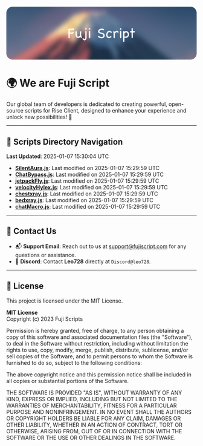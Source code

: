 ![Banner](.github/b.webp)

# 🌍 **We are Fuji Script**

Our global team of developers is dedicated to creating powerful, open-source scripts for Rise Client, designed to enhance your experience and unlock new possibilities! 🌟

---
<!-- SCRIPTS_NAVIGATION_START -->
## 📂 **Scripts Directory Navigation**

**Last Updated**: 2025-01-07 15:30:04 UTC

- **[SilentAura.js](scripts/SilentAura.js)**: Last modified on 2025-01-07 15:29:59 UTC
- **[ChatBypass.js](scripts/ChatBypass.js)**: Last modified on 2025-01-07 15:29:59 UTC
- **[jetpackFly.js](scripts/jetpackFly.js)**: Last modified on 2025-01-07 15:29:59 UTC
- **[velocityHylex.js](scripts/velocityHylex.js)**: Last modified on 2025-01-07 15:29:59 UTC
- **[chestxray.js](scripts/chestxray.js)**: Last modified on 2025-01-07 15:29:59 UTC
- **[bedxray.js](scripts/bedxray.js)**: Last modified on 2025-01-07 15:29:59 UTC
- **[chatMacro.js](scripts/chatMacro.js)**: Last modified on 2025-01-07 15:29:59 UTC

<!-- SCRIPTS_NAVIGATION_END -->

---

## 💬 **Contact Us**  
- 📬 **Support Email**: Reach out to us at [support@fujiscript.com](mailto:support@fujiscript.com) for any questions or assistance.  
- 💬 **Discord**: Contact **Leo728** directly at `Discord@leo728`.

---

## 📜 **License**

This project is licensed under the MIT License.  

**MIT License**  
Copyright (c) 2023 Fuji Scripts  

Permission is hereby granted, free of charge, to any person obtaining a copy of this software and associated documentation files (the "Software"), to deal in the Software without restriction, including without limitation the rights to use, copy, modify, merge, publish, distribute, sublicense, and/or sell copies of the Software, and to permit persons to whom the Software is furnished to do so, subject to the following conditions:  

The above copyright notice and this permission notice shall be included in all copies or substantial portions of the Software.  

THE SOFTWARE IS PROVIDED "AS IS", WITHOUT WARRANTY OF ANY KIND, EXPRESS OR IMPLIED, INCLUDING BUT NOT LIMITED TO THE WARRANTIES OF MERCHANTABILITY, FITNESS FOR A PARTICULAR PURPOSE AND NONINFRINGEMENT. IN NO EVENT SHALL THE AUTHORS OR COPYRIGHT HOLDERS BE LIABLE FOR ANY CLAIM, DAMAGES OR OTHER LIABILITY, WHETHER IN AN ACTION OF CONTRACT, TORT OR OTHERWISE, ARISING FROM, OUT OF OR IN CONNECTION WITH THE SOFTWARE OR THE USE OR OTHER DEALINGS IN THE SOFTWARE.  

